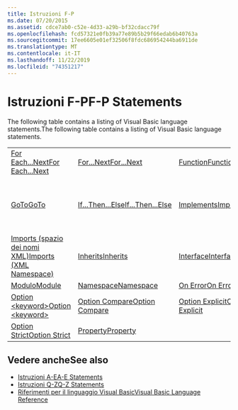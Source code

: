 ```yaml
---
title: Istruzioni F-P
ms.date: 07/20/2015
ms.assetid: cdce7ab0-c52e-4d33-a29b-bf32cdacc79f
ms.openlocfilehash: fcd57321e0fb39a77e89b5b29f66edab6b40763a
ms.sourcegitcommit: 17ee6605e01ef32506f8fdc686954244ba6911de
ms.translationtype: MT
ms.contentlocale: it-IT
ms.lasthandoff: 11/22/2019
ms.locfileid: "74351217"
---
```

# <a name="f-p-statements"></a><span data-ttu-id="41fa9-102">Istruzioni F-P</span><span class="sxs-lookup"><span data-stu-id="41fa9-102">F-P Statements</span></span>
<span data-ttu-id="41fa9-103">The following table contains a listing of Visual Basic language statements.</span><span class="sxs-lookup"><span data-stu-id="41fa9-103">The following table contains a listing of Visual Basic language statements.</span></span>  
  
|||||  
|---|---|---|---|  
|[<span data-ttu-id="41fa9-104">For Each...Next</span><span class="sxs-lookup"><span data-stu-id="41fa9-104">For Each...Next</span></span>](../../../visual-basic/language-reference/statements/for-each-next-statement.md)|[<span data-ttu-id="41fa9-105">For...Next</span><span class="sxs-lookup"><span data-stu-id="41fa9-105">For...Next</span></span>](../../../visual-basic/language-reference/statements/for-next-statement.md)|[<span data-ttu-id="41fa9-106">Function</span><span class="sxs-lookup"><span data-stu-id="41fa9-106">Function</span></span>](../../../visual-basic/language-reference/statements/function-statement.md)|[<span data-ttu-id="41fa9-107">Get</span><span class="sxs-lookup"><span data-stu-id="41fa9-107">Get</span></span>](../../../visual-basic/language-reference/statements/get-statement.md)|  
|[<span data-ttu-id="41fa9-108">GoTo</span><span class="sxs-lookup"><span data-stu-id="41fa9-108">GoTo</span></span>](../../../visual-basic/language-reference/statements/goto-statement.md)|[<span data-ttu-id="41fa9-109">If...Then...Else</span><span class="sxs-lookup"><span data-stu-id="41fa9-109">If...Then...Else</span></span>](../../../visual-basic/language-reference/statements/if-then-else-statement.md)|[<span data-ttu-id="41fa9-110">Implements</span><span class="sxs-lookup"><span data-stu-id="41fa9-110">Implements</span></span>](../../../visual-basic/language-reference/statements/implements-statement.md)|[<span data-ttu-id="41fa9-111">Imports (spazio dei nomi e tipo .NET)</span><span class="sxs-lookup"><span data-stu-id="41fa9-111">Imports (.NET Namespace and Type)</span></span>](../../../visual-basic/language-reference/statements/imports-statement-net-namespace-and-type.md)|  
|[<span data-ttu-id="41fa9-112">Imports (spazio dei nomi XML)</span><span class="sxs-lookup"><span data-stu-id="41fa9-112">Imports (XML Namespace)</span></span>](../../../visual-basic/language-reference/statements/imports-statement-xml-namespace.md)|[<span data-ttu-id="41fa9-113">Inherits</span><span class="sxs-lookup"><span data-stu-id="41fa9-113">Inherits</span></span>](../../../visual-basic/language-reference/statements/inherits-statement.md)|[<span data-ttu-id="41fa9-114">Interface</span><span class="sxs-lookup"><span data-stu-id="41fa9-114">Interface</span></span>](../../../visual-basic/language-reference/statements/interface-statement.md)|[<span data-ttu-id="41fa9-115">Mid</span><span class="sxs-lookup"><span data-stu-id="41fa9-115">Mid</span></span>](../../../visual-basic/language-reference/statements/mid-statement.md)|  
|[<span data-ttu-id="41fa9-116">Modulo</span><span class="sxs-lookup"><span data-stu-id="41fa9-116">Module</span></span>](../../../visual-basic/language-reference/statements/module-statement.md)|[<span data-ttu-id="41fa9-117">Namespace</span><span class="sxs-lookup"><span data-stu-id="41fa9-117">Namespace</span></span>](../../../visual-basic/language-reference/statements/namespace-statement.md)|[<span data-ttu-id="41fa9-118">On Error</span><span class="sxs-lookup"><span data-stu-id="41fa9-118">On Error</span></span>](../../../visual-basic/language-reference/statements/on-error-statement.md)|[<span data-ttu-id="41fa9-119">Operator</span><span class="sxs-lookup"><span data-stu-id="41fa9-119">Operator</span></span>](../../../visual-basic/language-reference/statements/operator-statement.md)|  
|[<span data-ttu-id="41fa9-120">Option \<keyword></span><span class="sxs-lookup"><span data-stu-id="41fa9-120">Option \<keyword></span></span>](../../../visual-basic/language-reference/statements/option-keyword-statement.md)|[<span data-ttu-id="41fa9-121">Option Compare</span><span class="sxs-lookup"><span data-stu-id="41fa9-121">Option Compare</span></span>](../../../visual-basic/language-reference/statements/option-compare-statement.md)|[<span data-ttu-id="41fa9-122">Option Explicit</span><span class="sxs-lookup"><span data-stu-id="41fa9-122">Option Explicit</span></span>](../../../visual-basic/language-reference/statements/option-explicit-statement.md)|[<span data-ttu-id="41fa9-123">Option Infer</span><span class="sxs-lookup"><span data-stu-id="41fa9-123">Option Infer</span></span>](../../../visual-basic/language-reference/statements/option-infer-statement.md)|  
|[<span data-ttu-id="41fa9-124">Option Strict</span><span class="sxs-lookup"><span data-stu-id="41fa9-124">Option Strict</span></span>](../../../visual-basic/language-reference/statements/option-strict-statement.md)|[<span data-ttu-id="41fa9-125">Property</span><span class="sxs-lookup"><span data-stu-id="41fa9-125">Property</span></span>](../../../visual-basic/language-reference/statements/property-statement.md)|||  
  
## <a name="see-also"></a><span data-ttu-id="41fa9-126">Vedere anche</span><span class="sxs-lookup"><span data-stu-id="41fa9-126">See also</span></span>

- [<span data-ttu-id="41fa9-127">Istruzioni A-E</span><span class="sxs-lookup"><span data-stu-id="41fa9-127">A-E Statements</span></span>](../../../visual-basic/language-reference/statements/a-e-statements.md)
- [<span data-ttu-id="41fa9-128">Istruzioni Q-Z</span><span class="sxs-lookup"><span data-stu-id="41fa9-128">Q-Z Statements</span></span>](../../../visual-basic/language-reference/statements/q-z-statements.md)
- [<span data-ttu-id="41fa9-129">Riferimenti per il linguaggio Visual Basic</span><span class="sxs-lookup"><span data-stu-id="41fa9-129">Visual Basic Language Reference</span></span>](../../../visual-basic/language-reference/index.md)
